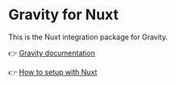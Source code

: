 # Gravity for Nuxt

This is the Nuxt integration package for Gravity.

👉 [Gravity documentation](https://digitak-gravity.netlify.app/)

👉 [How to setup with Nuxt](https://digitak-gravity.netlify.app/docs/frameworks/nuxt)
